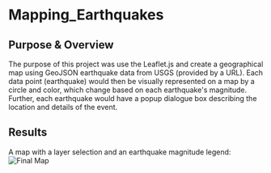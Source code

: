 # Mapping_Earthquakes

## Purpose & Overview
The purpose of this project was use the Leaflet.js and create a geographical map using GeoJSON earthquake data from USGS (provided by a URL). Each data point (earthquake) would then be visually represented on a map by a circle and color, which change based on each earthquake's magnitude. Further, each earthquake would have a popup dialogue box describing the location and details of the event.

## Results
A map with a layer selection and an earthquake magnitude legend:
![Final Map](https://user-images.githubusercontent.com/89284280/143309614-e34ce7e9-1820-4cc7-9760-099304d6107a.jpg)

